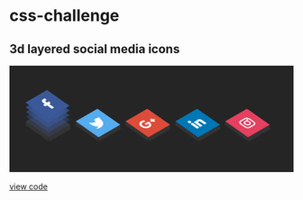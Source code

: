 # css-challenge

## 3d layered social media icons

![](https://github.com/kvfck/css-challenge/blob/main/images/3d-icons.png)

[view code](https://github.com/kvfck/css-challenge/tree/main/3d-layered-social-media-icons "view code")
